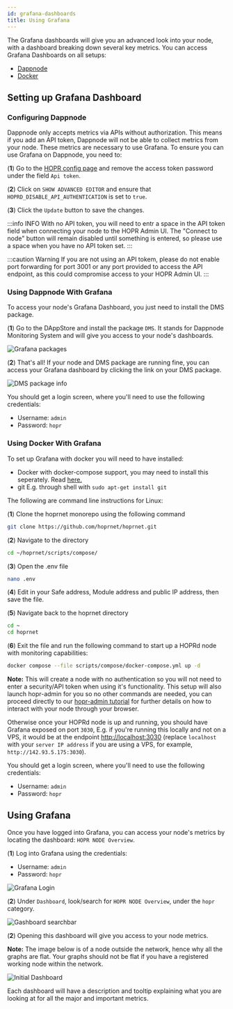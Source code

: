 ```yaml
---
id: grafana-dashboards
title: Using Grafana
---
```


The Grafana dashboards will give you an advanced look into your node, with a dashboard breaking down several key metrics. You can access Grafana Dashboards on all setups:

- [Dappnode](./grafana-dashboards.md#using-dappnode-with-grafana)
- [Docker](./grafana-dashboards.md#using-docker-with-grafana)

## Setting up Grafana Dashboard

### Configuring Dappnode

Dappnode only accepts metrics via APIs without authorization. This means if you add an API token, Dappnode will not be able to collect metrics from your node. These metrics are necessary to use Grafana. To ensure you can use Grafana on Dappnode, you need to:

(**1**) Go to the [HOPR config page](http://my.dappnode/packages/my/hopr.public.dappnode.eth/config) and remove the access token password under the field `Api token`.

(**2**) Click on `SHOW ADVANCED EDITOR` and ensure that `HOPRD_DISABLE_API_AUTHENTICATION` is set to `true`.

(**3**) Click the `Update` button to save the changes.

:::info INFO
With no API token, you will need to entr a space in the API token field when connecting your node to the HOPR Admin UI. The "Connect to node" button will remain disabled until something is entered, so please use a space when you have no API token set.
:::

:::caution Warning
If you are not using an API tokem, please do not enable port forwarding for port 3001 or any port provided to access the API endpoint, as this could compromise access to your HOPR Admin UI.
:::

### Using Dappnode With Grafana

To access your node's Grafana Dashboard, you just need to install the DMS package.

(**1**) Go to the DAppStore and install the package `DMS`. It stands for Dappnode Monitoring System and will give you access to your node's dashboards.

![Grafana packages](/img/node/Grafana-packages-edited.jpg)

(**2**) That's all! If your node and DMS package are running fine, you can access your Grafana dashboard by clicking the link on your DMS package.

![DMS package info](/img/node/Grafana-info-edited.jpg)

You should get a login screen, where you'll need to use the following credentials:

- Username: `admin`
- Password: `hopr`

### Using Docker With Grafana

To set up Grafana with docker you will need to have installed:

- Docker with docker-compose support, you may need to install this seperately. Read [here.](https://docs.docker.com/compose/install/)
- git E.g. through shell with `sudo apt-get install git`

The following are command line instructions for Linux:

(**1**) Clone the hoprnet monorepo using the following command

```bash
git clone https://github.com/hoprnet/hoprnet.git
```

(**2**) Navigate to the directory 

```bash
cd ~/hoprnet/scripts/compose/
```

(**3**) Open the .env file

```bash
nano .env
```

(**4**) Edit in your Safe address, Module address and public IP address, then save the file.

(**5**) Navigate back to the hoprnet directory

```bash
cd ~
cd hoprnet
```

(**6**) Exit the file and run the following command to start up a HOPRd node with monitoring capabilities:

```bash
docker compose --file scripts/compose/docker-compose.yml up -d
```

**Note:** This will create a node with no authentication so you will not need to enter a security/API token when using it's functionality. This setup will also launch hopr-admin for you so no other commands are needed, you can proceed directly to our [hopr-admin tutorial](./using-hopr-admin.md) for further details on how to interact with your node through your browser.

Otherwise once your HOPRd node is up and running, you should have Grafana exposed on port `3030`, E.g. if you're running this locally and not on a VPS, it would be at the endpoint [http://localhost:3030](http://localhost:3030) (replace `localhost` with your `server IP address` if you are using a VPS, for example, `http://142.93.5.175:3030`).

You should get a login screen, where you'll need to use the following credentials:

- Username: `admin`
- Password: `hopr`

## Using Grafana

Once you have logged into Grafana, you can access your node's metrics by locating the dashboard: `HOPR NODE Overview`.

(**1**) Log into Grafana using the credentials:

- Username: `admin`
- Password: `hopr`

![Grafana Login](/img/node/Grafana-login.png)

(**2**) Under `Dashboard`, look/search for `HOPR NODE Overview`, under the `hopr` category.

![Gashboard searchbar](/img/node/Grafana-dashboard-searchbar.png)

(**2**) Opening this dashboard will give you access to your node metrics.

**Note:** The image below is of a node outside the network, hence why all the graphs are flat. Your graphs should not be flat if you have a registered working node within the network.

![Initial Dashboard](/img/node/Grafana-initial-dashboard.png)

Each dashboard will have a description and tooltip explaining what you are looking at for all the major and important metrics. 